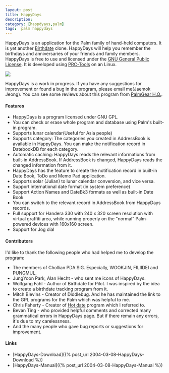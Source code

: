 ```yaml
---
layout: post
title: HappyDays
description: 
category: [happdyays,palm]
tags:  palm happydays
---
```


HappyDays is an application for the Palm family of hand-held computers. It is yet another
[Birthdate](http://www.birthdate.com/) clone. HappyDays will help you remember the birthdays and
anniversaries of your friends and family members. HappyDays is free to use and licensed under the
[GNU General Public License](http://www.gnu.org/copyleft/gpl.html). It is developed using
[PRC-Tools](http://sourceforge.net/projects/prc-tools/) on an Linux.

![](http://farm3.staticflickr.com/2680/13211658195_53d400c952_o.gif)

HappyDays is a work in progress. If you have any suggestions for improvement or found a bug in the
program, please email me(Jaemok Jeong). You can see some reviews about this program from
[PalmGear H.Q.](http://www.palmgear.com/software/showsoftware.cfm?prodID=6289). 

#### Features  

* HappyDays is a program licensed under GNU GPL. 
* You can check or erase whole program and database using Palm's built-in program. 
* Supports lunar calendar(Useful for Asia people) 
* Supports category: The categories you created in AddressBook is available in HappyDays. You can make the notification record in DatebookDB for each category. 
* Automatic caching: HappyDays reads the relevant informations from built-in AddressBook. If AddressBook is changed, HappyDays reads the changed information from it. 
* HappyDays has the feature to create the notification record in built-in Date Book, ToDo and Memo Pad application. 
* Supports solar (Julian) to lunar calendar conversion, and vice versa. 
* Support international date format (in system preference) 
* Support Action Names and DateBk3 formats as well as built-in Date Book 
* You can switch to the relevant record in AddressBook from HappyDays records. 
* Full support for Handera 330 with 240 x 320 screen resolution with virtual graffiti area, while running properly on the "normal" Palm-powered devices with 160x160 screen. 
* Support for Jog dial 

#### Contributors  

I'd like to thank the following people who had helped me to develop the program: 

* The members of Chollian PDA SIG. Especially, WOOKJIN, FILIIDEI and PUNGMUL. 
* JungYoon Park, Alan Hecht - who sent me icons of HappyDays. 
* Wolfgang Fahl - Author of Birthdate for Pilot. I was inspired by the idea to create a birthdate tracking program from it. 
* Mitch Blevins - Creator of Diddlebug. And he has maintained the link to the GPL programs for the Palm which was helpful to me. 
* Chris Faherty - Creator of [Hot date](http://www.america.com/~chrisf/web/pilot/pilot.html) program which I referred to. 
* Bevan Ting - who provided helpful comments and corrected many grammatical errors in HappyDays page. But if there remain any errors, it's due to my carelessness. 
* And the many people who gave bug reports or suggestions for improvement. 

#### Links

- [HappyDays-Download]({% post_url 2004-03-08-HappyDays-Download %})
- [HappyDays-Manual]({% post_url 2004-03-08-HappyDays-Manual %})
